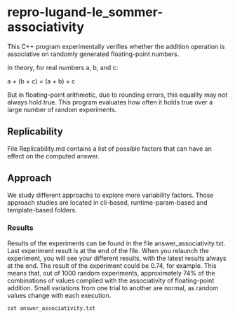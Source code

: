 # repro-lugand-le_sommer-associativity

This C++ program experimentally verifies whether the addition operation is associative on randomly generated floating-point numbers.

In theory, for real numbers a, b, and c:

a + (b + c) = (a + b) + c

But in floating-point arithmetic, due to rounding errors, this equality may not always hold true.
This program evaluates how often it holds true over a large number of random experiments.

## Replicability

File Replicability.md contains a list of possible factors that can have an effect on the computed answer.

## Approach

We study different approachs to explore more variability factors. Those approach studies are located in cli-based, runtime-param-based and template-based folders.

### Results

Results of the experiments can be found in the file answer_associativity.txt. Last experiment result is at the end of the file. When you relaunch the experiment, you will see your different results, with the latest results always at the end. The result of the experiment could be 0.74, for example. This means that, out of 1000 random experiments, approximately 74% of the combinations of values complied with the associativity of floating-point addition. Small variations from one trial to another are normal, as random values change with each execution.

``` shell
cat answer_associativity.txt
```

